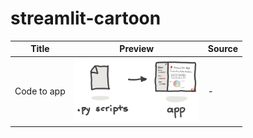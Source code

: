 # streamlit-cartoon

Title | Preview | Source
---|---|---
Code to app | <img src="img/streamlit-workflow-code-to-app.png" width="200" /> | -
